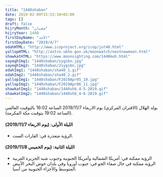 ```yaml
---
title: "1440shaban"
date: 2019-02-09T15:53:34+03:00
tags: []
draft: false
hijryMonth: "شعبان"
hijryYear: 1440
firstDayName: "الأحد"
firstDayDate: "2019/4/7"
odahHTML: "http://www.icoproject.org/icop/jut40.html"
yallopHTML: "http://astro.ukho.gov.uk/moonwatch/nextnewmoon.html"
shawkatHTML: "https://www.moonsighting.com/1440muh.html"
sayeghImg1: "1440shaban/sygsbn.jpg"
sayeghImg2: "1440shaban/2sygsbn.jpg"
odahImg1: "1440shaban/sha40_1.gif"
odahImg2: "1440shaban/sha40_2.gif"
yallopImg1: "1440shaban/F2019Apr05_10.jpg"
yallopImg2: "1440shaban/F2019Apr06_11.jpg"
shawkatImg1: "1440shaban/1440shb_4-5-2019.gif"
shawkatImg2: "1440shaban/1440shb_4-6-2019.gif"
---
```


يولد الهلال (الاقتران المركزي) يوم الاربعاء 2019/11/7 الساعة 16:02 بالتوقيت العالمي (الساعة 19:02 بتوقيت مكة المكرمة).

#### **الليلة الأولى: (يوم الاربعاء 2019/11/7)**

* الرؤية متعذرة في: القارات الست.

#### **الليلة الثانية: (يوم الخميس 2019/11/8)**

* الرؤية ممكنة في: أمريكا الشمالية وأمريكا الجنوبية وجنوب شبه الجزيرة العربية 
* الرؤية ممكنة في حال صفاء الجو في: جنوب أوروبا وفي بلدان حوض البحر الأبيض المتوسط والأجزاء الجنوبية من آسيا.








